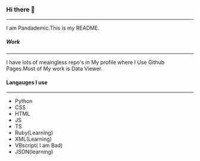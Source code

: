 ### Hi there 👋
___
I am Pandademic.This is my README.

##### Work
_____
I have lots of meaingless repo's in My profile where I Use Github Pages.Most of My work is Data Viewer.


#### Langauges I use
_____
- Python
- CSS
- HTML
- JS
- TS
- Ruby(Learning)
- XML(Learning)
- VBscript( I am Bad)
- JSON(learning)
<!--
**Pandademic/Pandademic** is a ✨ _special_ ✨ repository because its `README.md` (this file) appears on your GitHub profile.

Here are some ideas to get you started:

- 🔭 I’m currently working on ...
- 🌱 I’m currently learning ...
- 👯 I’m looking to collaborate on ...
- 🤔 I’m looking for help with ...
- 💬 Ask me about ...
- 📫 How to reach me: ...
- 😄 Pronouns: ...
- ⚡ Fun fact: ...
-->

